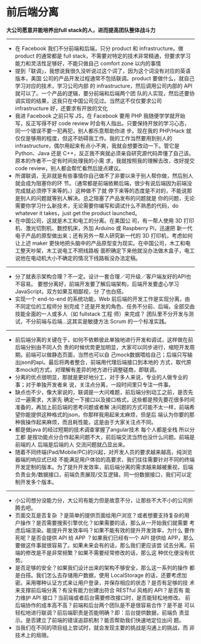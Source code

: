 前后端分离
=
**大公司愿意并能培养出full stack的人，进而提高团队整体战斗力**  

---

- 在 Facebook 我们不分前端和后端，只分 product 和 infrastructure。做 product 的通常都是
full stack，不需要对特定的技术非常精通，但要求学习能力和灵活性足够好，不能只做自己
comfort zone 以内的事情
- 提到「联调」，我想说我很久没听说过这个词了，因为这个词没有对应的英语版本，美国
公司的产品开发过程通常不包括联调。product 要做什么，就自己学习对应的技术，学习公司内部
的 infrastructure，然后调用公司内部的 API 就可以了。一个产品的逻辑，要分前端和后端两个团
队的人实现，然后还要协调实现的结果，这我只在中国公司见过。当然这不仅仅要求公司
infrastructure 好，还要求有开放的文化
- 我进 Facebook 之前只写 JS，在 Facebook 要用 PHP 我随便学学就开始写，反正写得不好 code
review 时会有人指出。只要保持开放的学习心态，同一个错误不要一犯再犯，别人都乐意帮助你进
步。现在我的 PHP/Hack 就仅仅是够用的程度，但这不妨碍我工作。我的工作当然要用到别人的
infrastructure，偶尔用起来有点小不爽，我就会想要改动一下。管它是 Python、Java 还是
C++，反正我不爽就必须亲自研究源代码弄懂了自己该。原本的作者不一定有时间处理我的小需
求，我就按照我的理解去改，改好提交 code review，别人都会帮忙看然后提点建议。
- 所谓联调，无非就是有些事情你自己做不了非要以来于别人帮你做，然后别人就会成为阻塞你的环
节。（通常都是前端依赖后端，很少有说后端因为前端没完成就必须停下来等的。）这种做不了就
停下来等的态度是不对的，不能说那是别人的问题就等别人解决。总之阻塞了产品发布的问题就是
你的问题，无论需要你学习什么新技术，无论需要你编写和调试什么不熟悉的代码，do whatever
it takes，just get the product launched。
- 在中国公司，这就是木工和电工的分离。在美国公
司，有一帮人使用 3D 打印机、激光切割机、数控机床，外加 Arduino 或 Raspberry Pi，迅速把
新一代电子产品的原型做出来；还有另外一帮人研究新一代的 3D 打印机，考虑如何让上述 maker
更快地把头脑中的产品原型变为现实。在中国公司，木工和电工整天吵架，木工说电工不把线路板
面积确定下来他就没办法做木盒子，电工说他在电动机大小不确定的情况下线路板没办法定稿。
---
- 分了就表示架构合理？不一定。设计一套合理／可升级／客户端友好的API也不容易。
要想分离好，前端开发要了解后端架构，后端开发要虚心学习JavaScript，双方如果互相鄙视，分
了也白搭。
- 实现一个 end-to-end 的系统功能，Web 前后端的开发工作是实现分离，由不同定位的工程师分
别完成？还是开发的角色、任务不分前、后端，全部交由技能全面的一人或多人（如 fullstack 工程
师）来完成？
团队里不分开发与测试，不分前端与后端...这其实是敏捷方法 Scrum 的一个标准实践。
---
- 前后端分离的关键在于，如何不依赖彼此单独地进行开发和调试，这样做在前后端分别由不同人负
责的时候优势更加明显，大家可以同步进行，缩短开发周期。前端可以做静态页面，当然也可以自
己mock数据喂给自己；后端只写输出json的api。最后将两者整合，前端用代理后端接口到本地的
方式，取代原本mock的方式，对理解有差异的地方进行调整磋商，即联调。
- 分离的优点很明显，那就是更好地分工，对于多人来说，专业的人做专业的事；对于单独开发者来
说，关注点分离，一段时间里只专注一件事。
- 缺点也不少，像大家说的，联调是一大问难题，前后端分别动工之前，是否先过一遍需求，大家先
确定一下接口以及接口格式，这些都是预先要花很多时间准备的，再加上前后端的思考问题或者解
决问题的方式可能不太一样，前端希望你能提供这种格式的json，你那样我用起来太麻烦，但是后
端认为你要的那种我操作起来麻烦，而且耗性能，这是由于大家关注点不同。
- 都是做java 的经过短期的技术调查掌握了angular技术 每个人都是全栈 所以分工都
是按功能点分合作起来问题不大，前后端交流当然也没什么问题。前端是前端的人 后端是后端的人 交流问题就凸显出来。
- 随着不同终端(Pad/Mobile/PC)的兴起，对开发人员的要求越来越高，纯浏览器端的响应式已经
不能满足用户体验的高要求，我们往往需要针对不同的终端开发定制的版本。为了提升开发效率，前后端分离的需求越来越被重视，后端负责业务/数据接口，前端负责展现/交互逻辑，同一份数据接口，我们可以定制开发多个版本。
---
- 小公司想分没能力分，大公司有能力但是故意不分，让那些不大不小的公司折腾去吧。
- 页面交互是否复杂 ？是简单的提供页面给用户浏览？或者想要支持复杂的用
户操作？是否需要搜索引擎优化？如果需要的话，那么从一开始我们就需要
考虑后端渲染。能提升开发效率吗？如果不能有效的提升开发效率，为什么
要作死呢？是否会提供 API 给 APP ？如果我们已经有一个 API 提供给
APP，那么要做这件事就很容易了。如果未来会有的话，那么我们更应该尝
试去分离。前端的修改是不是非常频繁？如果不需要经常修改的话，那么这
种优化便没有优势。
- 是否足够的安全？如果我们设计出来的架构不够安全，那么这一系列的操作
都是白搭。我们怎么去存储用户数据，使用 LocalStorage 的话，还要考虑加
密。采用哪种认证方式来让用户登录，并保存相应的状态？是否有足够的技
术来支撑前后端分离？有没有能力创建出符合 RESTful 风格的 API？是否有
能力维护 API 接口？当前端或者后台需要修改接口时，是否能轻松地修改。
前后端协作的成本高不高？前端和后台两个团队是不是很容易合作？是不是
可以轻松地进行联调？前后端职责是否能明确？即：后台提供数据，前端负
责显示。是否建立了前端的错误追踪机制？能否帮助我们快速地定位出问
题。
- 当我们在不同的项目组上尝试时，就会发现主要的挑战是沟通上的挑战，而
非技术上的局限。
